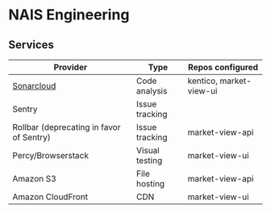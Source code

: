 # NAIS Engineering

## Services


| Provider  | Type | Repos configured |
| ------------- | ------------- | ------------- |
| [Sonarcloud](https://sonarcloud.io/projects)  | Code analysis  | kentico, market-view-ui  |
| Sentry  |  Issue tracking|   |
| Rollbar (deprecating in favor of Sentry)   | Issue tracking  |  market-view-api |
| Percy/Browserstack | Visual testing | market-view-ui |
| Amazon S3  |  File hosting | market-view-api |
| Amazon CloudFront  | CDN | market-view-ui  |

